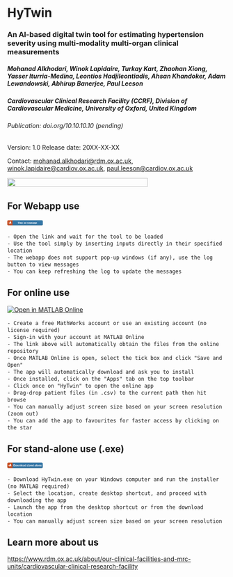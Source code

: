 # HyTwin
### An AI-based digital twin tool for estimating hypertension severity using multi-modality multi-organ clinical measurements

##### Mohanad Alkhodari, Winok Lapidaire, Turkay Kart, Zhaohan Xiong, Yasser Iturria-Medina, Leontios Hadjileontiadis, Ahsan Khandoker, Adam Lewandowski, Abhirup Banerjee, Paul Leeson
##### Cardiovascular Clinical Research Facility (CCRF), Division of Cardiovascular Medicine, University of Oxford, United Kingdom

###### Publication: doi.org/10.10.10.10 (pending)

Version: 1.0 Release date: 20XX-XX-XX

Contact: mohanad.alkhodari@rdm.ox.ac.uk, winok.lapidaire@cardiov.ox.ac.uk, paul.leeson@cardiov.ox.ac.uk

<img src="https://github.com/malkhodari/HyTwin/assets/62998803/725d47ea-c414-4c2f-8a7b-9fccf88f8ce8" width="80%" height="80%">

## For Webapp use

[<img src="hyperlink3.png" width="16.35%" height="16.35%">
](https://workable-snake-fresh.ngrok-free.app/webapps/home/session.html?app=HyTwin)

```
- Open the link and wait for the tool to be loaded
- Use the tool simply by inserting inputs directly in their specified location 
- The webapp does not support pop-up windows (if any), use the log button to view messages
- You can keep refreshing the log to update the messages
```

## For online use
[![Open in MATLAB Online](https://www.mathworks.com/images/responsive/global/open-in-matlab-online.svg)](https://matlab.mathworks.com/open/github/v1?repo=malkhodari/HyTwin&file=HyTwin.mlappinstall)

```
- Create a free MathWorks account or use an existing account (no license required)
- Sign-in with your account at MATLAB Online
- The link above will automatically obtain the files from the online repository
- Once MATLAB Online is open, select the tick box and click "Save and Open"
- The app will automatically download and ask you to install
- Once installed, click on the "Apps" tab on the top toolbar
- Click once on "HyTwin" to open the online app
- Drag-drop patient files (in .csv) to the current path then hit browse
- You can manually adjust screen size based on your screen resolution (zoom out)
- You can add the app to favourites for faster access by clicking on the star
```

## For stand-alone use (.exe)
[<img src="hyperlink2.png" width="16.35%" height="16.35%">
](https://kudrive.ku.ac.ae/no-shib/index.php/s/gpMycXrD0cJsAQQ/download)

```
- Download HyTwin.exe on your Windows computer and run the installer (no MATLAB required)
- Select the location, create desktop shortcut, and proceed with downloading the app 
- Launch the app from the desktop shortcut or from the download location
- You can manually adjust screen size based on your screen resolution
```

## Learn more about us
https://www.rdm.ox.ac.uk/about/our-clinical-facilities-and-mrc-units/cardiovascular-clinical-research-facility

